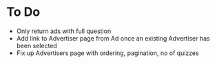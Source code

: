 # To Do

* Only return ads with full question
* Add link to Advertiser page from Ad once an existing Advertiser has been selected
* Fix up Advertisers page with ordering, pagination, no of quizzes